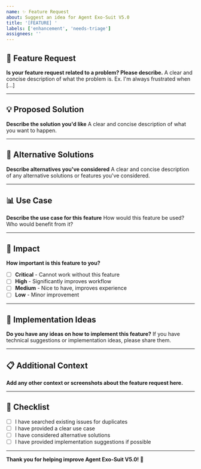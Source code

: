 ```yaml
---
name: ✨ Feature Request
about: Suggest an idea for Agent Exo-Suit V5.0
title: '[FEATURE] '
labels: ['enhancement', 'needs-triage']
assignees: ''
---
```


## 🚀 **Feature Request**

**Is your feature request related to a problem? Please describe.**
A clear and concise description of what the problem is. Ex. I'm always frustrated when [...]

---

## 💡 **Proposed Solution**

**Describe the solution you'd like**
A clear and concise description of what you want to happen.

---

## 🔄 **Alternative Solutions**

**Describe alternatives you've considered**
A clear and concise description of any alternative solutions or features you've considered.

---

## 📊 **Use Case**

**Describe the use case for this feature**
How would this feature be used? Who would benefit from it?

---

## 🎯 **Impact**

**How important is this feature to you?**
- [ ] **Critical** - Cannot work without this feature
- [ ] **High** - Significantly improves workflow
- [ ] **Medium** - Nice to have, improves experience
- [ ] **Low** - Minor improvement

---

## 🧪 **Implementation Ideas**

**Do you have any ideas on how to implement this feature?**
If you have technical suggestions or implementation ideas, please share them.

---

## 📋 **Additional Context**

**Add any other context or screenshots about the feature request here.**

---

## 📝 **Checklist**

- [ ] I have searched existing issues for duplicates
- [ ] I have provided a clear use case
- [ ] I have considered alternative solutions
- [ ] I have provided implementation suggestions if possible

---

**Thank you for helping improve Agent Exo-Suit V5.0! 🚀**

